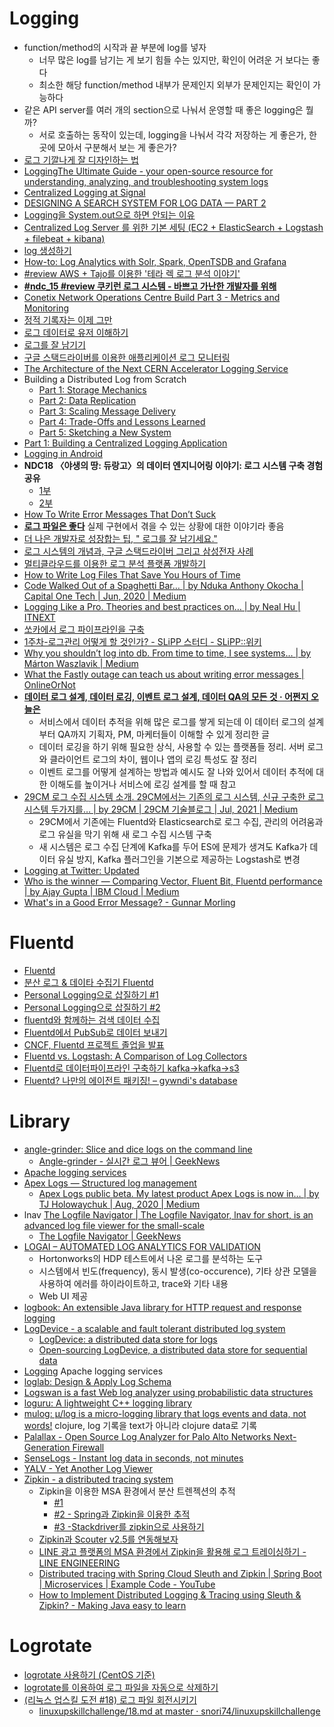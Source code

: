 Logging
=======

* function/method의 시작과 끝 부분에 log를 넣자
  * 너무 많은 log를 남기는 게 보기 힘들 수는 있지만, 확인이 어려운 거 보다는 좋다
  * 최소한 해당 function/method 내부가 문제인지 외부가 문제인지는 확인이 가능하다
* 같은 API server를 여러 개의 section으로 나눠서 운영할 때 좋은 logging은 뭘까?
  * 서로 호출하는 동작이 있는데, logging을 나눠서 각각 저장하는 게 좋은가, 한 곳에 모아서 구분해서 보는 게 좋은가?
* [로그 기깔나게 잘 디자인하는 법](https://www.slideshare.net/jeongsangbaek/ss-80795259)
* [LoggingThe Ultimate Guide - your open-source resource for understanding, analyzing, and troubleshooting system logs](https://www.loggly.com/ultimate-guide/)
* [Centralized Logging at Signal](http://www.signal.co/dev-log/centralized-logging/)
* [DESIGNING A SEARCH SYSTEM FOR LOG DATA — PART 2](http://www.philipotoole.com/designing-a-search-system-for-log-data-part-2/)
* [Logging을 System.out으로 하면 안되는 이유](http://silentsoft.tistory.com/13)
* [Centralized Log Server 를 위한 기본 세팅 (EC2 + ElasticSearch + Logstash + filebeat + kibana)](http://knphouse.tistory.com/85)
* [log 생성하기](http://downman.tistory.com/155)
* [How-to: Log Analytics with Solr, Spark, OpenTSDB and Grafana](http://blog.cloudera.com/blog/2017/03/how-to-log-analytics-with-solr-spark-opentsdb-and-grafana/)
* [#review AWS + Tajo를 이용한 '테라 렉 로그 분석 이야기'](http://ohyecloudy.com/pnotes/archives/aws-tajo-tera-lag-log/)
* [**#ndc_15 #review 쿠키런 로그 시스템 - 바쁘고 가난한 개발자를 위해**](http://ohyecloudy.com/pnotes/archives/ndc15-cookie-run-log-system/)
* [Conetix Network Operations Centre Build Part 3 - Metrics and Monitoring](https://www.conetix.com.au/blog/conetix-network-operations-centre-build-part-3)
* [정적 기록자는 이제 그만](https://justhackem.wordpress.com/2017/07/07/no-more-static-logger/)
* [로그 데이터로 유저 이해하기](http://woowabros.github.io/woowabros/2017/07/30/logdata.html)
* [로그를 잘 남기기](https://ash84.net/2017/09/29/how-do-you-keep-your-logs/)
* [구글 스택드라이버를 이용한 애플리케이션 로그 모니터링](http://bcho.tistory.com/1214)
* [The Architecture of the Next CERN Accelerator Logging Service](https://databricks.com/blog/2017/12/14/the-architecture-of-the-next-cern-accelerator-logging-service.html)
* Building a Distributed Log from Scratch
  * [Part 1: Storage Mechanics](https://bravenewgeek.com/building-a-distributed-log-from-scratch-part-1-storage-mechanics/)
  * [Part 2: Data Replication](https://bravenewgeek.com/building-a-distributed-log-from-scratch-part-2-data-replication/)
  * [Part 3: Scaling Message Delivery](https://bravenewgeek.com/building-a-distributed-log-from-scratch-part-3-scaling-message-delivery/)
  * [Part 4: Trade-Offs and Lessons Learned](https://bravenewgeek.com/building-a-distributed-log-from-scratch-part-4-trade-offs-and-lessons-learned/)
  * [Part 5: Sketching a New System](https://bravenewgeek.com/building-a-distributed-log-from-scratch-part-5-sketching-a-new-system/)
* [Part 1: Building a Centralized Logging Application](https://medium.com/eulercoder/part-1-building-a-centralized-logging-application-5a537033da0a)
* [Logging in Android](https://android.jlelse.eu/logging-in-android-cfcd50cdc1ae)
* **NDC18 〈야생의 땅: 듀랑고〉의 데이터 엔지니어링 이야기: 로그 시스템 구축 경험 공유**
  * [1부](https://www.slideshare.net/ssuser380e9c/ndc18-95524337)
  * [2부](https://www.slideshare.net/ssuser380e9c/ndc18-2-95522893)
* [How To Write Error Messages That Don’t Suck](https://medium.freecodecamp.org/how-to-write-error-messages-that-dont-suck-f31c53b64c3e)
* [**로그 파일은 좋다**](https://libsora.so/posts/log-file-is-good/) 실제 구현에서 겪을 수 있는 상황에 대한 이야기라 좋음
* [더 나은 개발자로 성장합는 팁, " 로그를 잘 남기세요."](https://www.youtube.com/watch?v=HxzlJWMcHng)
* [로그 시스템의 개념과, 구글 스택드라이버 그리고 삼성전자 사례](https://bcho.tistory.com/1330)
* [멀티클라우드를 이용한 로그 분석 플랫폼 개발하기](https://medium.com/watcha/%EB%A9%80%ED%8B%B0%ED%81%B4%EB%9D%BC%EC%9A%B0%EB%93%9C%EB%A5%BC-%EC%9D%B4%EC%9A%A9%ED%95%9C-%EB%A1%9C%EA%B7%B8-%EB%B6%84%EC%84%9D-%ED%94%8C%EB%9E%AB%ED%8F%BC-%EA%B0%9C%EB%B0%9C%ED%95%98%EA%B8%B0-8c5f671df559)
* [How to Write Log Files That Save You Hours of Time](https://medium.com/better-programming/how-to-write-log-files-that-save-you-hours-of-time-1ff0cd9ae2ed)
* [Code Walked Out of a Spaghetti Bar… | by Nduka Anthony Okocha | Capital One Tech | Jun, 2020 | Medium](https://medium.com/capital-one-tech/code-walked-out-of-a-spaghetti-bar-2dcc1750789a)
* [Logging Like a Pro. Theories and best practices on… | by Neal Hu | ITNEXT](https://itnext.io/logging-like-a-pro-8cc6ad09e415)
* [쏘카에서 로그 파이프라인을 구축](https://www.linkedin.com/posts/mssqldba-joo_%EB%A1%9C%EA%B7%B8-%ED%8C%8C%EC%9D%B4%ED%94%84%EB%9D%BC%EC%9D%B8-%EA%B5%AC%EC%B6%95-ugcPost-6772078735547097088-Ghfd/)
* [1주차-로그관리 어떻게 할 것인가? - SLiPP 스터디 - SLiPP::위키](https://www.slipp.net/wiki/pages/viewpage.action?pageId=18350094)
* [Why you shouldn’t log into db. From time to time, I see systems… | by Márton Waszlavik | Medium](https://medium.com/@marton.waszlavik/why-you-shouldnt-log-into-db-e700c2cb0c8c)
* [What the Fastly outage can teach us about writing error messages | OnlineOrNot](https://onlineornot.com/what-fastly-outage-can-teach-about-writing-error-messages)
* [**데이터 로그 설계, 데이터 로깅, 이벤트 로그 설계, 데이터 QA의 모든 것 · 어쩐지 오늘은**](https://zzsza.github.io/data/2021/06/13/data-event-log-definition/)
  * 서비스에서 데이터 추적을 위해 많은 로그를 쌓게 되는데 이 데이터 로그의 설계부터 QA까지 기획자, PM, 마케터들이 이해할 수 있게 정리한 글
  * 데이터 로깅을 하기 위해 필요한 상식, 사용할 수 있는 플랫폼들 정리. 서버 로그와 클라이언트 로그의 차이, 웹이나 앱의 로깅 특성도 잘 정리
  * 이벤트 로그를 어떻게 설계하는 방법과 예시도 잘 나와 있어서 데이터 추적에 대한 이해도를 높이거나 서비스에 로깅 설계를 할 때 참고
* [29CM 로그 수집 시스템 소개. 29CM에서는 기존의 로그 시스템, 신규 구축한 로그 시스템 두가지를… | by 29CM | 29CM 기술블로그 | Jul, 2021 | Medium](https://medium.com/29cm/29cm-%EB%A1%9C%EA%B7%B8-%EC%88%98%EC%A7%91-%EC%8B%9C%EC%8A%A4%ED%85%9C-%EC%86%8C%EA%B0%9C-e7955d7deec6)
  * 29CM에서 기존에는 Fluentd와 Elasticsearch로 로그 수집, 관리의 어려움과 로그 유실을 막기 위해 새 로그 수집 시스템 구축
  * 새 시스템은 로그 수집 단계에 Kafka를 두어 ES에 문제가 생겨도 Kafka가 데이터 유실 방지, Kafka 플러그인을 기본으로 제공하는 Logstash로 변경
* [Logging at Twitter: Updated](https://blog.twitter.com/engineering/en_us/topics/infrastructure/2021/logging-at-twitter-updated)
* [Who is the winner — Comparing Vector, Fluent Bit, Fluentd performance | by Ajay Gupta | IBM Cloud | Medium](https://medium.com/ibm-cloud/log-collectors-performance-benchmarking-8c5218a08fea)
* [What's in a Good Error Message? - Gunnar Morling](https://www.morling.dev/blog/whats-in-a-good-error-message/)

# Fluentd
* [Fluentd](http://www.fluentd.org/)
* [분산 로그 & 데이타 수집기 Fluentd](http://bcho.tistory.com/1115)
* [Personal Logging으로 삽질하기 #1](https://medium.com/@HatusneMiku3939/personal-logging%EC%9C%BC%EB%A1%9C-%EC%82%BD%EC%A7%88%ED%95%98%EA%B8%B0-1-d40ae348ac5e)
* [Personal Logging으로 삽질하기 #2](https://medium.com/@HatusneMiku3939/personal-logging%EC%9C%BC%EB%A1%9C-%EC%82%BD%EC%A7%88%ED%95%98%EA%B8%B0-2-36677466b8b8)
* [fluentd와 함께하는 검색 데이터 수집](https://dailyhotel.io/fluentd%EC%99%80-%ED%95%A8%EA%BB%98%ED%95%98%EB%8A%94-%EA%B2%80%EC%83%89-%EB%8D%B0%EC%9D%B4%ED%84%B0-%EC%88%98%EC%A7%91-b76932a8dc2a)
* [Fluentd에서 PubSub로 데이터 보내기](https://jungwoon.github.io/bigquery/2017/11/13/BigQuery-Lecture-1/)
* [CNCF, Fluentd 프로젝트 졸업을 발표](https://www.44bits.io/ko/post/news--fluentd-has-graduated-cncf)
* [Fluentd vs. Logstash: A Comparison of Log Collectors](http://logz.io/blog/fluentd-logstash)
* [Fluentd로 데이터파이프라인 구축하기 kafka→kafka→s3](https://blog.voidmainvoid.net/261)
* [Fluentd? 나만의 에이전트 패키징! – gywndi's database](https://gywn.net/2021/09/package-own-fluentd-agent/)

# Library
* [angle-grinder: Slice and dice logs on the command line](https://github.com/rcoh/angle-grinder)
  * [Angle-grinder - 실시간 로그 뷰어 | GeekNews](https://news.hada.io/topic?id=4694)
* [Apache logging services](https://logging.apache.org)
* [Apex Logs — Structured log management](https://apex.sh/logs/)
  * [Apex Logs public beta. My latest product Apex Logs is now in… | by TJ Holowaychuk | Aug, 2020 | Medium](https://medium.com/@tjholowaychuk/apex-logs-public-beta-48c683464054)
* lnav [The Logfile Navigator | The Logfile Navigator, lnav for short, is an advanced log file viewer for the small-scale](https://lnav.org/)
  * [The Logfile Navigator | GeekNews](https://news.hada.io/topic?id=4606)
* [LOGAI – AUTOMATED LOG ANALYTICS FOR VALIDATION](https://ko.hortonworks.com/blog/logai-automated-log-analytics-validation/)
  * Hortonworks의 HDP 테스트에서 나온 로그를 분석하는 도구
  * 시스템에서 빈도(frequency), 동시 발생(co-occurence), 기타 상관 모델을 사용하여 에러를 하이라이트하고, trace와 기타 내용
  * Web UI 제공
* [logbook: An extensible Java library for HTTP request and response logging](https://github.com/zalando/logbook)
* [LogDevice - a scalable and fault tolerant distributed log system](https://github.com/facebookincubator/LogDevice)
  * [LogDevice: a distributed data store for logs](https://code.fb.com/core-data/logdevice-a-distributed-data-store-for-logs/)
  * [Open-sourcing LogDevice, a distributed data store for sequential data](https://logdevice.io/blog/2018/09/12/open-sourcing-announcement.html)
* [Logging](https://logging.apache.org) Apache logging services
* [loglab: Design & Apply Log Schema](https://github.com/haje01/loglab)
* [Logswan is a fast Web log analyzer using probabilistic data structures](https://github.com/fcambus/logswan)
* [loguru: A lightweight C++ logging library](https://github.com/emilk/loguru)
* [mulog: μ/log is a micro-logging library that logs events and data, not words!](https://github.com/BrunoBonacci/mulog) clojure, log 기록을 text가 아니라 clojure data로 기록
* [Palallax - Open Source Log Analyzer for Palo Alto Networks Next-Generation Firewall](http://www.ap-com.co.jp/ja/paloalto/palallax/index_en.html)
* [SenseLogs - Instant log data in seconds, not minutes](https://www.sensedeep.com/senselogs/)
* [YALV - Yet Another Log Viewer](http://marsinvasion.github.io/yalv/)
* [Zipkin - a distributed tracing system](https://github.com/openzipkin/zipkin)
  * Zipkin을 이용한 MSA 환경에서 분산 트렌젝션의 추적
    * [#1](http://bcho.tistory.com/1243)
    * [#2 - Spring과 Zipkin을 이용한 추적](http://bcho.tistory.com/1244)
    * [#3 -Stackdriver를 zipkin으로 사용하기](http://bcho.tistory.com/1245)
  * [Zipkin과 Scouter v2.5를 연동해보자](https://gunsdevlog.blogspot.com/2018/11/how-to-use-zipkin-scouter-storage.html)
  * [LINE 광고 플랫폼의 MSA 환경에서 Zipkin을 활용해 로그 트레이싱하기 - LINE ENGINEERING](https://engineering.linecorp.com/ko/blog/line-ads-msa-opentracing-zipkin/)
  * [Distributed tracing with Spring Cloud Sleuth and Zipkin | Spring Boot | Microservices | Example Code - YouTube](https://www.youtube.com/watch?v=hEgdIT7AEfc)
  * [How to Implement Distributed Logging & Tracing using Sleuth & Zipkin? - Making Java easy to learn](https://javatechonline.com/how-to-implement-distributed-logging-tracing-using-sleuth-zipkin/)

# Logrotate
* [logrotate 사용하기 (CentOS 기준)](http://jybaek.tistory.com/761)
* [logrotate를 이용하여 로그 파일을 자동으로 삭제하기](https://medium.com/encored-technologies-engineering-data-science/logrotate를-이용하여-로그-파일을-자동으로-삭제하기-dccf7b1b52b0)
* [(리눅스 업스킬 도전 #18) 로그 파일 회전시키기](https://jhrogue.blogspot.com/2020/10/18.html)
  * [linuxupskillchallenge/18.md at master · snori74/linuxupskillchallenge](https://github.com/snori74/linuxupskillchallenge/blob/master/18.md)
